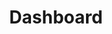 ---
title: 'Dashboard'
layout: 'layouts/home.html'
blurb: '"Final Fantasy XIV Online, also known collectively with its initial relaunched title Final Fantasy XIV: A Realm Reborn, is the relaunched version of the fourteenth installment of the Final Fantasy series and the second, after Final Fantasy XI, to be an MMORPG (Massively Multiplayer Online Role-Playing Game)." - Final Fantasy XIV Fandom Wiki'
---